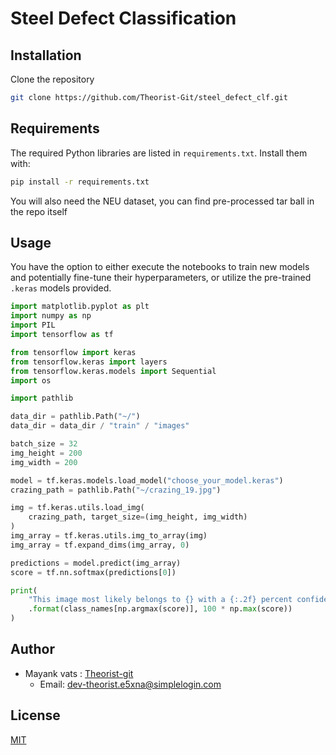 # Steel Defect Classification

## Installation

Clone the repository

```bash
git clone https://github.com/Theorist-Git/steel_defect_clf.git
```

## Requirements
The required Python libraries are listed in `requirements.txt`. Install them with:
```bash
pip install -r requirements.txt
```
You will also need the NEU dataset, you can find pre-processed tar ball in the repo itself


## Usage
You have the option to either execute the notebooks to train new models and potentially fine-tune their hyperparameters, or utilize the pre-trained `.keras` models provided.

```python
import matplotlib.pyplot as plt
import numpy as np
import PIL
import tensorflow as tf

from tensorflow import keras
from tensorflow.keras import layers
from tensorflow.keras.models import Sequential
import os

import pathlib

data_dir = pathlib.Path("~/")
data_dir = data_dir / "train" / "images"

batch_size = 32
img_height = 200
img_width = 200

model = tf.keras.models.load_model("choose_your_model.keras")
crazing_path = pathlib.Path("~/crazing_19.jpg")

img = tf.keras.utils.load_img(
    crazing_path, target_size=(img_height, img_width)
)
img_array = tf.keras.utils.img_to_array(img)
img_array = tf.expand_dims(img_array, 0) 

predictions = model.predict(img_array)
score = tf.nn.softmax(predictions[0])

print(
    "This image most likely belongs to {} with a {:.2f} percent confidence."
    .format(class_names[np.argmax(score)], 100 * np.max(score))
)
```

## Author
* Mayank vats : [Theorist-git](https://github.com/Theorist-Git)
  * Email: dev-theorist.e5xna@simplelogin.com


## License

[MIT](https://choosealicense.com/licenses/mit/)
